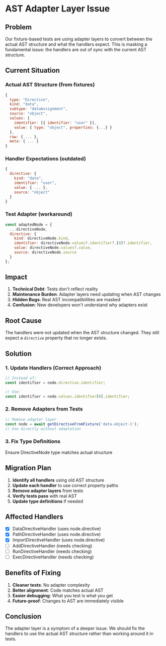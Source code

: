 # AST Adapter Layer Issue

## Problem

Our fixture-based tests are using adapter layers to convert between the actual AST structure and what the handlers expect. This is masking a fundamental issue: the handlers are out of sync with the current AST structure.

## Current Situation

### Actual AST Structure (from fixtures)
```javascript
{
  type: "Directive",
  kind: "data",
  subtype: "dataAssignment",
  source: "object",
  values: {
    identifier: [{ identifier: "user" }],
    value: { type: "object", properties: {...} }
  },
  raw: { ... },
  meta: { ... }
}
```

### Handler Expectations (outdated)
```javascript
{
  directive: {
    kind: "data",
    identifier: "user",
    value: { ... },
    source: "object"
  }
}
```

### Test Adapter (workaround)
```javascript
const adaptedNode = {
  ...directiveNode,
  directive: {
    kind: directiveNode.kind,
    identifier: directiveNode.values?.identifier?.[0]?.identifier,
    value: directiveNode.values?.value,
    source: directiveNode.source
  }
};
```

## Impact

1. **Technical Debt**: Tests don't reflect reality
2. **Maintenance Burden**: Adapter layers need updating when AST changes
3. **Hidden Bugs**: Real AST incompatibilities are masked
4. **Confusion**: New developers won't understand why adapters exist

## Root Cause

The handlers were not updated when the AST structure changed. They still expect a `directive` property that no longer exists.

## Solution

### 1. Update Handlers (Correct Approach)
```javascript
// Instead of:
const identifier = node.directive.identifier;

// Use:
const identifier = node.values.identifier[0].identifier;
```

### 2. Remove Adapters from Tests
```javascript
// Remove adapter layer
const node = await getDirectiveFromFixture('data-object-1');
// Use directly without adaptation
```

### 3. Fix Type Definitions
Ensure DirectiveNode type matches actual structure

## Migration Plan

1. **Identify all handlers** using old AST structure
2. **Update each handler** to use correct property paths
3. **Remove adapter layers** from tests
4. **Verify tests pass** with real AST
5. **Update type definitions** if needed

## Affected Handlers

- [x] DataDirectiveHandler (uses node.directive)
- [x] PathDirectiveHandler (uses node.directive)
- [x] ImportDirectiveHandler (uses node.directive)
- [ ] AddDirectiveHandler (needs checking)
- [ ] RunDirectiveHandler (needs checking)
- [ ] ExecDirectiveHandler (needs checking)

## Benefits of Fixing

1. **Cleaner tests**: No adapter complexity
2. **Better alignment**: Code matches actual AST
3. **Easier debugging**: What you test is what you get
4. **Future-proof**: Changes to AST are immediately visible

## Conclusion

The adapter layer is a symptom of a deeper issue. We should fix the handlers to use the actual AST structure rather than working around it in tests.